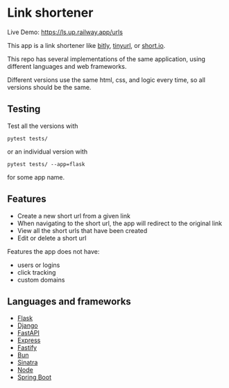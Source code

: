 # Link shortener

Live Demo: https://ls.up.railway.app/urls

This app is a link shortener like [bitly](https://bitly.com/), [tinyurl](https://tinyurl.com/), or [short.io](https://short.io/).

This repo has several implementations of the same application, using different 
languages and web frameworks.

Different versions use the same html, css, and logic every time, so all versions 
should be the same.


## Testing

Test all the versions with

```
pytest tests/
```

or an individual version with

```
pytest tests/ --app=flask
```

for some app name.

## Features

* Create a new short url from a given link
* When navigating to the short url, the app will redirect to the original link
* View all the short urls that have been created
* Edit or delete a short url

Features the app does not have:
* users or logins
* click tracking
* custom domains

## Languages and frameworks

- [Flask](/flask)
- [Django](/django)
- [FastAPI](/fastapi)
- [Express](/express)
- [Fastify](/fastify)
- [Bun](/bun)
- [Sinatra](/sinatra)
- [Node](/node)
- [Spring Boot](/spring)
